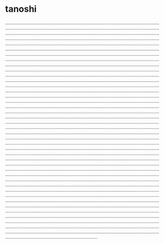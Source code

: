# tanoshi
......................................................................................................................................................................................................................................................................................................................................................................................................................................................................................................................................................................................................................................................................................................................................................................................................................................................................................................................................................................................................................................................................................................................................................................................................................................................................................................................................................................................................................................................................................................................................................................................................................................................................................................................................................................................................................................................................................................................................................................................................................................................................................................................................................................................................................................................................................................................................................................................................................................................................................................................................................................................................................................................................................................................................................................................................................................................................................................................................................................................................................................................................................................................................................................................................................................................................................................................................................................................................................................................................................................................................................................................................................................................................................................................................................................................................................................................................................................................................................................................................................................................................................................................................................................................................................................................................................................................................................................................................................................................................................................................................................................................................................................................................................................................................................................................................................................................................................................................................................................................................................................................................................................................................................................................................................................................................................................................................................................